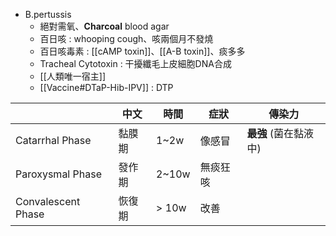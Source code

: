 - B.pertussis
	- 絕對需氧、**Charcoal** blood agar
	- 百日咳 : whooping cough、咳兩個月不發燒
	- 百日咳毒素 : [[cAMP toxin]]、[[A-B toxin]]、痰多多
	- Tracheal Cytotoxin : 干擾纖毛上皮細胞DNA合成
	- [[人類唯一宿主]]
	- [[Vaccine#DTaP-Hib-IPV]] : DTP
	
|                    | 中文  | 時間    | 症狀   | 傳染力            |
| ------------------ | --- | ----- | ---- | -------------- |
| Catarrhal Phase    | 黏膜期 | 1~2w  | 像感冒  | **最強** (菌在黏液中) |
| Paroxysmal Phase   | 發作期 | 2~10w | 無痰狂咳 |                |
| Convalescent Phase | 恢復期 | > 10w | 改善   |                |